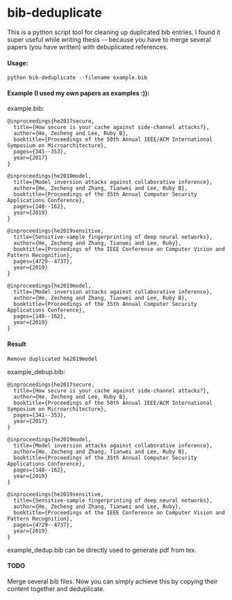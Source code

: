 # bib-deduplicate

This is a python script tool for cleaning up duplicated bib entries. I found it super useful while writing thesis -- because you have to merge several papers (you have written) with debuplicated references.

#### Usage:
```
python bib-deduplicate --filename example.bib
```

#### Example (I used my own papers as examples :)):

example.bib:

```
@inproceedings{he2017secure,
  title={How secure is your cache against side-channel attacks?},
  author={He, Zecheng and Lee, Ruby B},
  booktitle={Proceedings of the 50th Annual IEEE/ACM International Symposium on Microarchitecture},
  pages={341--353},
  year={2017}
}

@inproceedings{he2019model,
  title={Model inversion attacks against collaborative inference},
  author={He, Zecheng and Zhang, Tianwei and Lee, Ruby B},
  booktitle={Proceedings of the 35th Annual Computer Security Applications Conference},
  pages={148--162},
  year={2019}
}

@inproceedings{he2019sensitive,
  title={Sensitive-sample fingerprinting of deep neural networks},
  author={He, Zecheng and Zhang, Tianwei and Lee, Ruby},
  booktitle={Proceedings of the IEEE Conference on Computer Vision and Pattern Recognition},
  pages={4729--4737},
  year={2019}
}

@inproceedings{he2019model,
  title={Model inversion attacks against collaborative inference},
  author={He, Zecheng and Zhang, Tianwei and Lee, Ruby B},
  booktitle={Proceedings of the 35th Annual Computer Security Applications Conference},
  pages={148--162},
  year={2019}
}
```

#### Result

```
Remove duplicated he2019model
```

example_debup.bib:

```
@inproceedings{he2017secure,
  title={How secure is your cache against side-channel attacks?},
  author={He, Zecheng and Lee, Ruby B},
  booktitle={Proceedings of the 50th Annual IEEE/ACM International Symposium on Microarchitecture},
  pages={341--353},
  year={2017}
}

@inproceedings{he2019model,
  title={Model inversion attacks against collaborative inference},
  author={He, Zecheng and Zhang, Tianwei and Lee, Ruby B},
  booktitle={Proceedings of the 35th Annual Computer Security Applications Conference},
  pages={148--162},
  year={2019}
}

@inproceedings{he2019sensitive,
  title={Sensitive-sample fingerprinting of deep neural networks},
  author={He, Zecheng and Zhang, Tianwei and Lee, Ruby},
  booktitle={Proceedings of the IEEE Conference on Computer Vision and Pattern Recognition},
  pages={4729--4737},
  year={2019}
}
```

example_dedup.bib can be directly used to generate pdf from tex.

#### TODO
Merge several bib files. Now you can simply achieve this by copying their content together and deduplicate.
